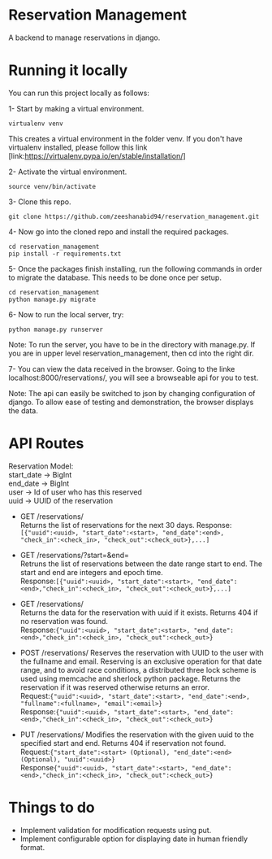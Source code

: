 # Reservation Management
A backend to manage reservations in django.

# Running it locally
You can run this project locally as follows:

1- Start by making a virtual environment.  
```
virtualenv venv
```  
This creates a virtual environment in the folder venv. If you don't have virtualenv installed, please follow this link [link:https://virtualenv.pypa.io/en/stable/installation/]

2- Activate the virtual environment.  
```
source venv/bin/activate
```

3- Clone this repo.  
```
git clone https://github.com/zeeshanabid94/reservation_management.git
```

4- Now go into the cloned repo and install the required packages.    
``` 
cd reservation_management
pip install -r requirements.txt
```

5- Once the packages finish installing, run the following commands in order to migrate the database. This needs to be done once per setup.  
```
cd reservation_management
python manage.py migrate
```
6- Now to run the local server, try:
```
python manage.py runserver
```
Note: To run the server, you have to be in the directory with manage.py. If you are in upper level reservation_management, then cd into the right dir.  

7- You can view the data received in the browser. Going to the linke localhost:8000/reservations/, you will see a browseable api for you to test.

Note: The api can easily be switched to json by changing configuration of django. To allow ease of testing and demonstration, the browser displays the data.  

# API Routes

Reservation Model:  
start_date -> BigInt  
end_date -> BigInt  
user -> Id of user who has this reserved  
uuid -> UUID of the reservation  

- GET /reservations/  
  Returns the list of reservations for the next 30 days.
Response:```[{"uuid":<uuid>, "start_date":<start>, "end_date":<end>, "check_in":<check_in>, "check_out":<check_out>},...]  ```

- GET /reservations/?start=<start>&end=<end>  
  Retruns the list of reservations between the date range start to end. The start and end are integers and epoch time.  
Response:```[{"uuid":<uuid>, "start_date":<start>, "end_date":<end>,"check_in":<check_in>, "check_out":<check_out>},...]```

- GET /reservations/<uuid>  
  Returns the data for the reservation with uuid if it exists. Returns 404 if no reservation was found.  
Response:```{"uuid":<uuid>, "start_date":<start>, "end_date":<end>,"check_in":<check_in>, "check_out":<check_out>}```

- POST /reservations/
  Reserves the reservation with UUID to the user with the fullname and email. Reserving is an exclusive operation for that date range, and to avoid race conditions, a distributed three lock scheme is used using memcache and sherlock python package. Returns the reservation if it was reserved otherwise returns an error.  
Request:```{"uuid":<uuid>, "start_date":<start>, "end_date":<end>, "fullname":<fullname>, "email":<email>}```  
Response:```{"uuid":<uuid>, "start_date":<start>, "end_date":<end>,"check_in":<check_in>, "check_out":<check_out>}```  

- PUT /reservations/
  Modifies the reservation with the given uuid to the specified start and end. Returns 404 if reservation not found.  
Request:```{"start_date":<start> (Optional), "end_date":<end> (Optional), "uuid":<uuid>}```   
Response```{"uuid":<uuid>, "start_date":<start>, "end_date":<end>,"check_in":<check_in>, "check_out":<check_out>}```

# Things to do
- Implement validation for modification requests using put.
- Implement configurable option for displaying date in human friendly format.
